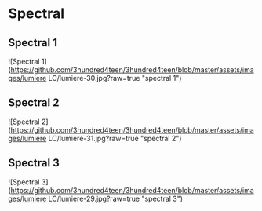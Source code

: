 # Spectral

## Spectral 1
![Spectral 1](https://github.com/3hundred4teen/3hundred4teen/blob/master/assets/images/lumiere LC/lumiere-30.jpg?raw=true "spectral 1")

## Spectral 2
![Spectral 2](https://github.com/3hundred4teen/3hundred4teen/blob/master/assets/images/lumiere LC/lumiere-31.jpg?raw=true "spectral 2")

## Spectral 3
![Spectral 3](https://github.com/3hundred4teen/3hundred4teen/blob/master/assets/images/lumiere LC/lumiere-29.jpg?raw=true "spectral 3")
